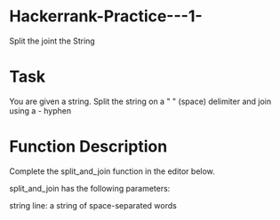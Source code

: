 # Hackerrank-Practice---1-
Split the joint the String 
# Task 
You are given a string. Split the string on a " " (space) delimiter and join using a - hyphen
# Function Description
Complete the split_and_join function in the editor below.

split_and_join has the following parameters:

string line: a string of space-separated words
